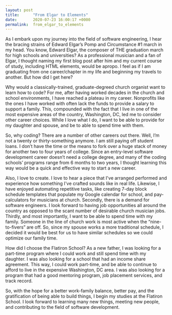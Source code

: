 ```yaml
---
layout: post
title:      "From Elgar to Elements"
date:       2020-07-23 16:00:17 +0000
permalink:  from_elgar_to_elements
---
```



As I embark upon my journey into the field of software engineering, I hear the bracing strains of Edward Elgar’s Pomp and Circumstance #1 march in my head. You know, Edward Elgar, the composer of THE graduation march for high schools and universities? As a professional musician and a fan of Elgar, I thought naming my first blog post after him and my current course of study, including HTML elements, would be apropo. I feel as if I am graduating from one career/chapter in my life and beginning my travels to another. But how did I get here?

Why would a classically-trained, graduate-degreed church organist want to learn how to code? For me, after having worked decades in the church and school environments, I have reached a plateau in my career. Nonprofits like the ones I have worked with often lack the funds to provide a salary to support a family. This, compounded with the fact that I live in one of the most expensive areas of the country, Washington, DC, led me to consider other career choices. While I love what I do, I want to be able to provide for my daughter and spouse, and be to able to spend time with them. 

So, why coding? There are a number of other careers out there. Well, I’m not a twenty or thirty-something anymore. I am still paying off student loans. I don’t have the time or the means to fork over a huge stack of money for another two to four years of college. Since an entry-level software development career doesn’t need a college degree, and many of the coding schools’ programs range from 6 months to two years, I thought learning this way would be a quick and effective way to start a new career. 

Also, I love to create. I love to hear a piece that I've arranged performed and experience how something I've crafted sounds like in real life. Likewise, I have enjoyed automating repetitive tasks, like creating 7-day block schedule templates that populate my Google calendar for school, and pay-calculators for musicians at church. Secondly, there is a demand for software engineers. I look forward to having job opportunities all around the country as opposed to the scant number of desirable church musician jobs. Thirdly, and most importantly, I want to be able to spend time with my family. Someone in the line of church work is most active when the “nine-to-fivers” are off. So, since my spouse works a more traditional schedule, I decided it would be best for us to have similar schedules so we could optimize our family time. 

How did I choose the Flatiron School? As a new father, I was looking for a part-time program where I could work and still spend time with my daughter. I was also looking for a school that had an income share agreement. This way, I could work part-time, and be able to continue to afford to live in the expensive Washington, DC area. I was also looking for a program that had a good mentoring program, job placement services, and track record. 

So, with the hope for a better work-family balance, better pay, and the gratification of being able to build things, I begin my studies at the Flatiron School. I look forward to learning many new things, meeting new people, and contributing to the field of software development.


